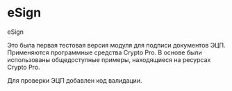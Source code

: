 # eSign
eSign

Это была первая тестовая версия модуля для подписи документов ЭЦП. 
Применяются программные средства Crypto Pro. 
В основе были использованы общедоступные примеры, находящиеся на ресурсах Crypto Pro. 

Для проверки ЭЦП добавлен код валидации.
